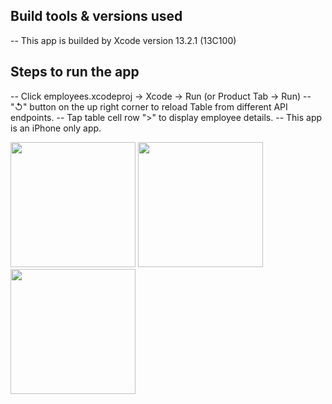 ## Build tools & versions used
-- This app is builded by Xcode version 13.2.1 (13C100)


## Steps to run the app
-- Click employees.xcodeproj -> Xcode -> Run (or Product Tab -> Run)
-- "↺" button on the up right corner to reload Table from different API endpoints. 
-- Tap table cell row ">" to display employee details.
-- This app is an iPhone only app.


<img src="https://user-images.githubusercontent.com/3902201/181159922-212596f7-195c-40ff-8eaa-d5973a47d04e.png" width="200">
<img src="https://user-images.githubusercontent.com/3902201/181159993-90666613-a134-4a27-8784-bf58c3efc212.png" width="200">
<img src="https://user-images.githubusercontent.com/3902201/181160026-ccf5d42a-7650-47b6-b08f-1062ff38836b.png" width="200">
